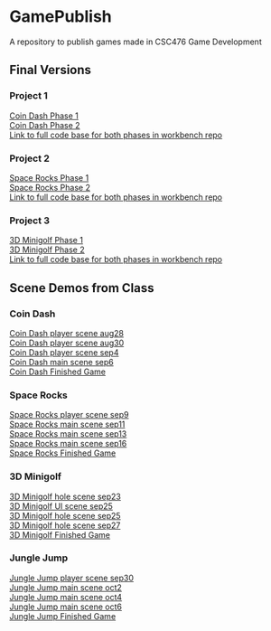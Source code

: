 # GamePublish
A repository to publish games made in CSC476 Game Development

## Final Versions

### Project 1
[Coin Dash Phase 1](test)\
[Coin Dash Phase 2](CoinDashPhase2)\
[Link to full code base for both phases in workbench 
repo](https://github.com/WCU-CS-CooperLab/gamedev-workbench-inagle33/tree/main/Assignments/Project1)

### Project 2
[Space Rocks Phase 1](SpaceRocksPhase1)\
[Space Rocks Phase 2](SpaceRocksPhase2)\
[Link to full code base for both phases in workbench
repo](https://github.com/WCU-CS-CooperLab/gamedev-workbench-inagle33/tree/main/Assignments/Project2)

### Project 3
[3D Minigolf Phase 1](3DMinigolfPhase1)\
[3D Minigolf Phase 2](3DMinigolfPhase2)\
[Link to full code base for both phases in workbench
repo](https://github.com/WCU-CS-CooperLab/gamedev-workbench-inagle33/tree/main/Assignments/Project3)

## Scene Demos from Class

### Coin Dash
[Coin Dash player scene aug28](CoinDash_player_scene_aug28)\
[Coin Dash player scene aug30](CoinDash_player_scene_aug30)\
[Coin Dash player scene sep4](CoinDash_player_scene_sep4)\
[Coin Dash main scene sep6](CoinDash_main_scene_sep6)\
[Coin Dash Finished Game](CoinDashPhase1)

### Space Rocks
[Space Rocks player scene sep9](SpaceRocks_player_scene_sep9)\
[Space Rocks main scene sep11](SpaceRocks_main_scene_sep11)\
[Space Rocks main scene sep13](SpaceRocks_main_scene_sep13)\
[Space Rocks main scene sep16](SpaceRocks_main_scene_sep16)\
[Space Rocks Finished Game](SpaceRocksPhase1)

### 3D Minigolf
[3D Minigolf hole scene sep23](minigolf_hole_scene_sep23)\
[3D Minigolf UI scene sep25](Minigolf_UI_scene_sep25)\
[3D Minigolf hole scene sep25](Minigolf_hole_scene_sep25)\
[3D Minigolf hole scene sep27](Minigolf_hole_scene_sep27)\
[3D Minigolf Finished Game](3DMinigolfPhase1)

### Jungle Jump
[Jungle Jump player scene sep30](jj_player_scene_sep30)\
[Jungle Jump main scene oct2](jj_main_scene_oct2)\
[Jungle Jump main scene oct4](jj_main_scene_oct4)\
[Jungle Jump main scene oct6](jj_main_scene_oct6)\
[Jungle Jump Finished Game](JungleJumpFinishedGame)
